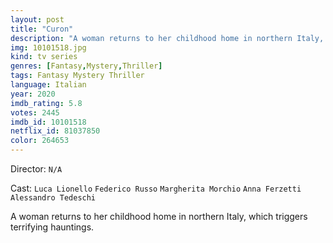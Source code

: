 ```yaml
---
layout: post
title: "Curon"
description: "A woman returns to her childhood home in northern Italy, which triggers terrifying hauntings..."
img: 10101518.jpg
kind: tv series
genres: [Fantasy,Mystery,Thriller]
tags: Fantasy Mystery Thriller 
language: Italian
year: 2020
imdb_rating: 5.8
votes: 2445
imdb_id: 10101518
netflix_id: 81037850
color: 264653
---
```

Director: `N/A`  

Cast: `Luca Lionello` `Federico Russo` `Margherita Morchio` `Anna Ferzetti` `Alessandro Tedeschi` 

A woman returns to her childhood home in northern Italy, which triggers terrifying hauntings.